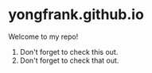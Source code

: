 # yongfrank.github.io

Welcome to my repo!

1. Don't forget to check this out.
2. Don't forget to check that out.
